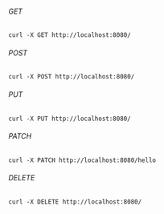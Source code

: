 ###### GET
```shell
curl -X GET http://localhost:8080/
```

###### POST
```shell
curl -X POST http://localhost:8080/
```

###### PUT
```shell
curl -X PUT http://localhost:8080/
```

###### PATCH
```shell
curl -X PATCH http://localhost:8080/hello
```

###### DELETE
```shell
curl -X DELETE http://localhost:8080/
```
